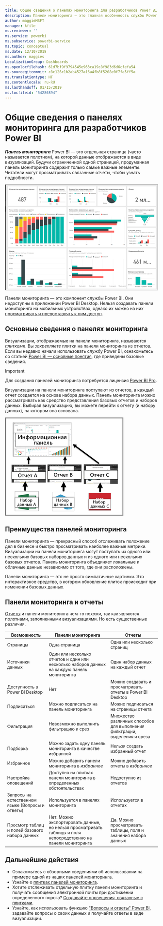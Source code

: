 ```yaml
---
title: Общие сведения о панелях мониторинга для разработчиков Power BI
description: Панели мониторинга — это главная особенность службы Power BI. Они представляют собой одну страницу, часто называемую полотном, на которой данные отображаются в виде визуализаций.
author: maggieMSFT
manager: kfile
ms.reviewer: ''
ms.service: powerbi
ms.subservice: powerbi-service
ms.topic: conceptual
ms.date: 12/10/2018
ms.author: maggies
LocalizationGroup: Dashboards
ms.openlocfilehash: 61d7bf9f9794545e963ca19c8f983d6d6cfefa54
ms.sourcegitcommit: c8c126c1b2ab4527a16a4fb8f5208e0f7fa5ff5a
ms.translationtype: HT
ms.contentlocale: ru-RU
ms.lasthandoff: 01/15/2019
ms.locfileid: "54286894"
---
```

# <a name="intro-to-dashboards-for-power-bi-designers"></a>Общие сведения о панелях мониторинга для разработчиков Power BI

***Панель мониторинга*** Power BI — это отдельная страница (часто называется полотном), на которой данные отображаются в виде визуализаций. Будучи ограниченной одной страницей, продуманная панель мониторинга содержит только самые важные элементы. Читатели могут просматривать связанные отчеты, чтобы узнать подробности.

![панель мониторинга](media/service-dashboards/power-bi-dashboard2.png)

Панели мониторинга — это компонент службы Power BI. Они недоступны в приложении Power BI Desktop. Нельзя создавать панели мониторинга на мобильных устройствах, однако их можно на них [просматривать и предоставлять к ним доступ](mobile-apps-view-dashboard.md).

## <a name="dashboard-basics"></a>Основные сведения о панелях мониторинга 

Визуализации, отображаемые на панели мониторинга, называются *плитками*. Вы *закрепляете* плитки на панели мониторинга из отчетов. Если вы недавно начали использовать службу Power BI, ознакомьтесь со статьей [Power BI — основные понятия](service-basic-concepts.md), где приведены базовые сведения.

> [!IMPORTANT]
> Для создания панелей мониторинга потребуется лицензия [Power BI Pro](service-free-vs-pro.md).

Визуализации на панели мониторинга поступают из отчетов, а каждый отчет создается на основе набора данных. Панель мониторинга можно рассматривать как средство представления базовых отчетов и наборов данных. Выбирая визуализацию, вы можете перейти к отчету (и набору данных), на котором она основана.

![схема, показывающая связь между панелями мониторинга, отчетами, наборами данных](media/service-dashboards/power-bi-diagram.png)

## <a name="advantages-of-dashboards"></a>Преимущества панелей мониторинга
Панели мониторинга — прекрасный способ отслеживать положение дел в бизнесе и быстро просматривать наиболее важные метрики. Визуализации на панели мониторинга могут поступать из одного или нескольких базовых наборов данных и из одного или нескольких базовых отчетов. Панель мониторинга объединяет локальные и облачные данные независимо от того, где они расположены.

Панели мониторинга — это не просто симпатичные картинки. Это интерактивное средство, в котором обновление плиток происходит при изменении базовых данных.

## <a name="dashboards-versus-reports"></a>Панели мониторинга и отчеты
[Отчеты](service-reports.md) и панели мониторинга чем-то похожи, так как являются полотнами, заполненными визуализациями. Но есть существенные различия.

| **Возможность** | **Панели мониторинга** | **Отчеты** |
| --- | --- | --- |
| Страницы |Одна страница |Одна или несколько страниц |
| Источники данных |Один или несколько отчетов и один или несколько наборов данных на каждую панель мониторинга |Один набор данных на каждый отчет |
| Доступность в Power BI Desktop |Нет | Можно создавать и просматривать отчеты в Power BI Desktop |
| Подписаться |Можно подписаться на панель мониторинга |Можно подписаться на страницы отчета |
| Фильтрация |Невозможно выполнить фильтрацию и срез |Множество различных способов для выполнения фильтрации, выделения и среза |
| Подборка |Можно задать одну панель мониторинга в качестве избранной |Нельзя создать избранный отчет |
| Избранное | Можно добавить панели мониторинга в *избранное* | Можно добавить отчеты в *избранное*
| Настройка оповещений |Доступно на плитках панели мониторинга в определенных обстоятельствах |Недоступно из отчетов |
| Запросы на естественном языке (Вопросы и ответы) |Используется в панелях мониторинга | Используется в отчетах |
| Просмотр таблиц и полей базового набора данных |Нет. Можно экспортировать данные, но нельзя просматривать таблицы и поля непосредственно на панели мониторинга |Да. Можно просматривать таблицы, поля и значения набора данных |


## <a name="next-steps"></a>Дальнейшие действия
* Ознакомьтесь с обзорными сведениями об использовании на примере одной из наших [панелей мониторинга](sample-tutorial-connect-to-the-samples.md).
* Узнайте о [плитках панелей мониторинга](service-dashboard-tiles.md).
* Хотите отслеживать отдельную плитку панели мониторинга и получать сообщения электронной почты при достижении определенного порога? [Создавайте оповещения, связанные с плитками](service-set-data-alerts.md).
* Узнайте, как использовать функцию ["Вопросы и ответы" Power BI](power-bi-tutorial-q-and-a.md), задавайте вопросы о своих данных и получайте ответы в виде визуализации.
